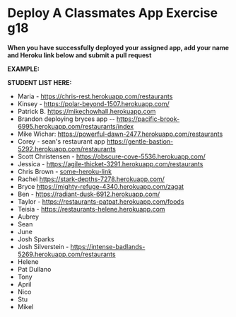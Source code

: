 # Deploy A Classmates App Exercise g18

__When you have successfully deployed your assigned app, add your name and Heroku link below and submit a pull request__

__EXAMPLE:__


__STUDENT LIST HERE:__

* Maria - https://chris-rest.herokuapp.com/restaurants
* Kinsey - https://polar-beyond-1507.herokuapp.com/
* Patrick B. https://mikechowhall.herokuapp.com
* Brandon deploying bryces app -- https://pacific-brook-6995.herokuapp.com/restaurants/index
* Mike Wichar: https://powerful-dawn-2477.herokuapp.com/restaurants
* Corey - sean's restaurant app https://gentle-bastion-5292.herokuapp.com/restaurants
* Scott Christensen - https://obscure-cove-5536.herokuapp.com/
* Jessica - https://agile-thicket-3291.herokuapp.com/restaurants
* Chris Brown - [some-heroku-link](https://silvercrud.herokuapp.com/)
* Rachel https://stark-depths-7278.herokuapp.com/
* Bryce https://mighty-refuge-4340.herokuapp.com/zagat
* Ben - https://radiant-dusk-6912.herokuapp.com/
* Taylor - https://restaurants-patpat.herokuapp.com/foods
* Teisia - https://restaurants-helene.herokuapp.com
* Aubrey
* Sean
* June
* Josh Sparks
* Josh Silverstein - https://intense-badlands-5269.herokuapp.com/restaurants
* Helene
* Pat Dullano
* Tony
* April
* Nico
* Stu
* Mikel

